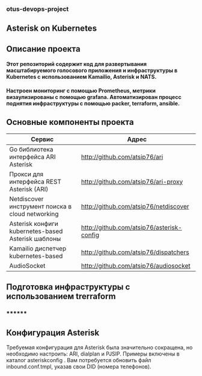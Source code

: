 ### otus-devops-project
## Asterisk on Kubernetes
## Описание проекта
#### Этот репозиторий содержит код для развертывания масштабируемого голосового приложения и инфраструктуры в Kubernetes с использованием Kamailio, Asterisk и NATS.
#### Настроен мониторинг с помощью Prometheus, метрики визаулизированы с помощью grafana. Автоматизирован процесс поднятия инфраструктуры с помощью packer, terraform, ansible.

## Основные компоненты проекта
 | Сервис                                             | Адрес                              |
 | -------------------------------------------------- |  ---------------------------------- |
 | Go библиотека интерфейса ARI Asterisk              | http://github.com/atsip76/ari             |
 | Прокси для интерфейса REST Asterisk (ARI)          | http://github.com/atsip76/ari-proxy|
 | Netdiscover инструмент поиска в cloud networking   | http://github.com/atsip76/netdiscover     |
 | Asterisk конфиги kubernetes-based Asterisk шаблоны | http://github.com/atsip76/asterisk-config |
 | Kamailio диспетчер kubernetes-based                | http://github.com/atsip76/dispatchers     |
 | AudioSocket                                        | http://github.com/atsip76/audiosocket     |

## Подготовка инфраструктуры с использованием trerraform
### ******

## Конфигурация Asterisk
Требуемая конфигурация для Asterisk была значительно сокращена, но необходимо настроить: ARI, dialplan и PJSIP. Примеры включены в каталог asteriskconfig . Вам потребуется обновить файл inbound.conf.tmpl, указав свои DID (номера телефонов).

